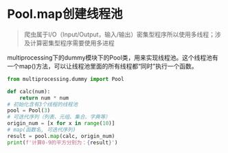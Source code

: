 # Pool.map创建线程池

> 爬虫属于I/O（Input/Output，输入/输出）密集型程序所以使用多线程；涉及计算密集型程序需要使用多进程

multiprocessing下的dummy模块下的Pool类，用来实现线程池。这个线程池有一个map()方法，可以让线程池里面的所有线程都“同时”执行一个函数。

```python
from multiprocessing.dummy import Pool

def calc(num):
    return num * num
# 初始化含有3个线程的线程池
pool = Pool(3) 
# 可迭代序列（列表、元组、集合、字典等）
origin_num = [x for x in range(10)]
# map(函数名, 可迭代序列)
result = pool.map(calc, origin_num)
print(f'计算0-9的平方分别为：{result}')
```
